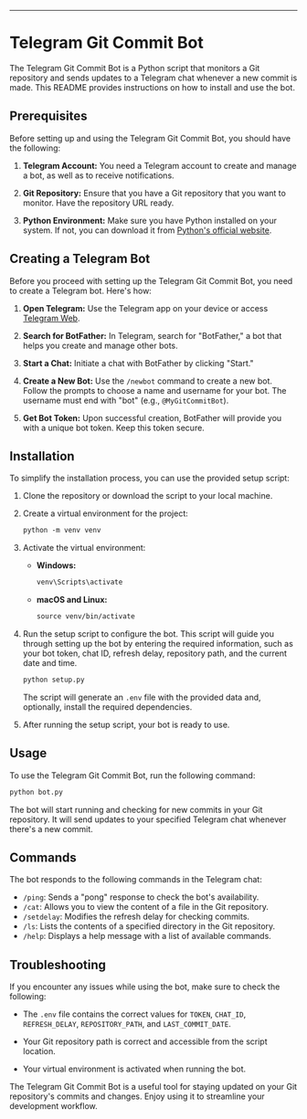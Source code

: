 ---

# Telegram Git Commit Bot

The Telegram Git Commit Bot is a Python script that monitors a Git repository and sends updates to a Telegram chat whenever a new commit is made. This README provides instructions on how to install and use the bot.

## Prerequisites

Before setting up and using the Telegram Git Commit Bot, you should have the following:

1. **Telegram Account:** You need a Telegram account to create and manage a bot, as well as to receive notifications.

2. **Git Repository:** Ensure that you have a Git repository that you want to monitor. Have the repository URL ready.

3. **Python Environment:** Make sure you have Python installed on your system. If not, you can download it from [Python's official website](https://www.python.org/downloads/).

## Creating a Telegram Bot

Before you proceed with setting up the Telegram Git Commit Bot, you need to create a Telegram bot. Here's how:

1. **Open Telegram:** Use the Telegram app on your device or access [Telegram Web](https://web.telegram.org/).

2. **Search for BotFather:** In Telegram, search for "BotFather," a bot that helps you create and manage other bots.

3. **Start a Chat:** Initiate a chat with BotFather by clicking "Start."

4. **Create a New Bot:** Use the `/newbot` command to create a new bot. Follow the prompts to choose a name and username for your bot. The username must end with "bot" (e.g., `@MyGitCommitBot`).

5. **Get Bot Token:** Upon successful creation, BotFather will provide you with a unique bot token. Keep this token secure.

## Installation

To simplify the installation process, you can use the provided setup script:

1. Clone the repository or download the script to your local machine.

2. Create a virtual environment for the project:

   ```markdown
   python -m venv venv
   ```

3. Activate the virtual environment:

   - **Windows:**
     ```markdown
     venv\Scripts\activate
     ```

   - **macOS and Linux:**
     ```markdown
     source venv/bin/activate
     ```

4. Run the setup script to configure the bot. This script will guide you through setting up the bot by entering the required information, such as your bot token, chat ID, refresh delay, repository path, and the current date and time.

   ```markdown
   python setup.py
   ```

   The script will generate an `.env` file with the provided data and, optionally, install the required dependencies.

5. After running the setup script, your bot is ready to use.

## Usage

To use the Telegram Git Commit Bot, run the following command:

```markdown
python bot.py
```

The bot will start running and checking for new commits in your Git repository. It will send updates to your specified Telegram chat whenever there's a new commit.

## Commands

The bot responds to the following commands in the Telegram chat:

- `/ping`: Sends a "pong" response to check the bot's availability.
- `/cat`: Allows you to view the content of a file in the Git repository.
- `/setdelay`: Modifies the refresh delay for checking commits.
- `/ls`: Lists the contents of a specified directory in the Git repository.
- `/help`: Displays a help message with a list of available commands.

## Troubleshooting

If you encounter any issues while using the bot, make sure to check the following:

- The `.env` file contains the correct values for `TOKEN`, `CHAT_ID`, `REFRESH_DELAY`, `REPOSITORY_PATH`, and `LAST_COMMIT_DATE`.

- Your Git repository path is correct and accessible from the script location.

- Your virtual environment is activated when running the bot.

The Telegram Git Commit Bot is a useful tool for staying updated on your Git repository's commits and changes. Enjoy using it to streamline your development workflow.
